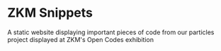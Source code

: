 # ZKM Snippets
A static website displaying important pieces of code from our particles project displayed at ZKM's Open Codes exhibition